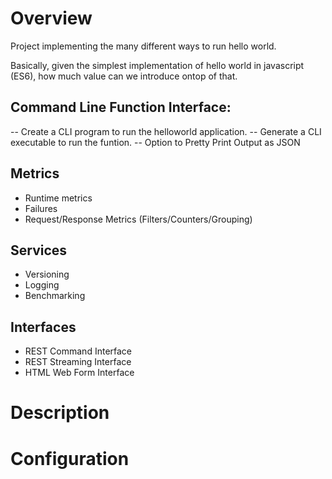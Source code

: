 # Overview
Project implementing the many different ways to run hello world.

Basically, given the simplest implementation of hello world in javascript (ES6), how much value can we introduce ontop of that.

## Command Line Function Interface:
-- Create a CLI program to run the helloworld application.
-- Generate a CLI executable to run the funtion. 
-- Option to Pretty Print Output as JSON

## Metrics
- Runtime metrics
- Failures
- Request/Response Metrics (Filters/Counters/Grouping)

## Services
- Versioning
- Logging
- Benchmarking

## Interfaces
- REST Command Interface
- REST Streaming Interface
- HTML Web Form Interface



# Description

# Configuration

